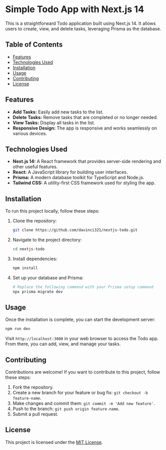 # Simple Todo App with Next.js 14

This is a straightforward Todo application built using Next.js 14. It allows users to create, view, and delete tasks, leveraging Prisma as the database.

## Table of Contents

- [Features](#features)
- [Technologies Used](#technologies-used)
- [Installation](#installation)
- [Usage](#usage)
- [Contributing](#contributing)
- [License](#license)

## Features

- **Add Tasks:** Easily add new tasks to the list.
- **Delete Tasks:** Remove tasks that are completed or no longer needed.
- **View Tasks:** Display all tasks in the list.
- **Responsive Design:** The app is responsive and works seamlessly on various devices.

## Technologies Used

- **Next.js 14:** A React framework that provides server-side rendering and other useful features.
- **React:** A JavaScript library for building user interfaces.
- **Prisma:** A modern database toolkit for TypeScript and Node.js.
- **Tailwind CSS:** A utility-first CSS framework used for styling the app.

## Installation

To run this project locally, follow these steps:

1. Clone the repository:

   ```bash
   git clone https://github.com/davinci321/nextjs-todo.git
   ```

2. Navigate to the project directory:

   ```bash
   cd nextjs-todo
   ```

3. Install dependencies:

   ```bash
   npm install
   ```

4. Set up your database and Prisma:

   ```bash
   # Replace the following command with your Prisma setup command
   npx prisma migrate dev
   ```

## Usage

Once the installation is complete, you can start the development server:

```bash
npm run dev
```

Visit `http://localhost:3000` in your web browser to access the Todo app. From there, you can add, view, and manage your tasks.

## Contributing

Contributions are welcome! If you want to contribute to this project, follow these steps:

1. Fork the repository.
2. Create a new branch for your feature or bug fix: `git checkout -b feature-name`.
3. Make changes and commit them: `git commit -m 'Add new feature'`.
4. Push to the branch: `git push origin feature-name`.
5. Submit a pull request.

## License

This project is licensed under the [MIT License](LICENSE).














